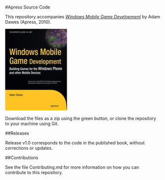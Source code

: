 #Apress Source Code

This repository accompanies [*Windows Mobile Game Development*](http://www.apress.com/9781430229285) by Adam Dawes (Apress, 2010).

![Cover image](9781430229285.jpg)

Download the files as a zip using the green button, or clone the repository to your machine using Git.

##Releases

Release v1.0 corresponds to the code in the published book, without corrections or updates.

##Contributions

See the file Contributing.md for more information on how you can contribute to this repository.
